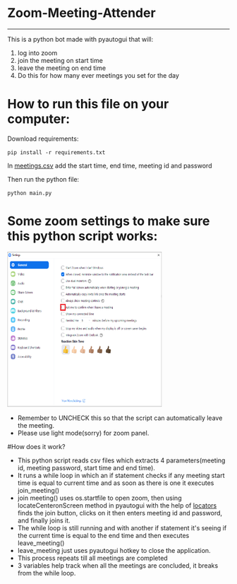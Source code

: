 # Zoom-Meeting-Attender
---

This is a python bot made with pyautogui that will:
1) log into zoom
2) join the meeting on start time
3) leave the meeting on end time 
4) Do this for how many ever meetings you set for the day

# How to run this file on your computer: 


Download requirements:
```
pip install -r requirements.txt
```
In [meetings.csv](https://github.com/Girik1105/Zoom-Meeting-Attender/blob/master/meetings.csv) add the start time, end time, meeting id and password

Then run the python file:
```
python main.py
```

# Some zoom settings to make sure this python script works: 

<img src="assets/uncheck.png" height="350" width="350">

- Remember to UNCHECK this so that the script can automatically leave the meeting.
- Please use light mode(sorry) for zoom panel.

#How does it work?


- This python script reads csv files which extracts 4 parameters(meeting id, meeting password, start time and end time).
- It runs a while loop in which an if statement checks if any meeting start time is equal to current time and as soon as there is one it executes join_meeting()
- join meeting() uses os.startfile to open zoom, then using locateCenteronScreen method in pyautogui with the help of [locators](https://github.com/Girik1105/Zoom-Meeting-Attender/tree/master/locators) finds the join button, clicks on it then enters meeting id and password, and finally joins it.
- The while loop is still running and with another if statement it's seeing if the current time is equal to the end time and then executes leave_meeting()
- leave_meeting just uses pyautogui hotkey to close the application.
- This process repeats till all meetings are completed 
- 3 variables help track when all the meetings are concluded, it breaks from the while loop.
